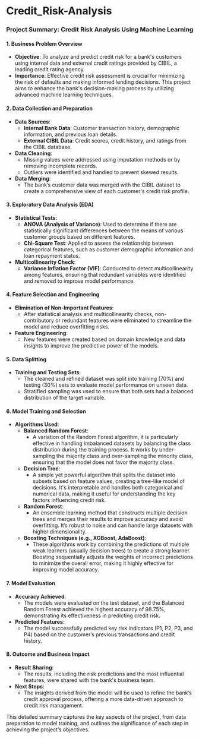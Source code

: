 # Credit_Risk-Analysis
### Project Summary: Credit Risk Analysis Using Machine Learning

#### 1. **Business Problem Overview**
   - **Objective**: To analyze and predict credit risk for a bank's customers using internal data and external credit ratings provided by CIBIL, a leading credit rating agency.
   - **Importance**: Effective credit risk assessment is crucial for minimizing the risk of defaults and making informed lending decisions. This project aims to enhance the bank's decision-making process by utilizing advanced machine learning techniques.

#### 2. **Data Collection and Preparation**
   - **Data Sources**: 
      - **Internal Bank Data**: Customer transaction history, demographic information, and previous loan details.
      - **External CIBIL Data**: Credit scores, credit history, and ratings from the CIBIL database.
   - **Data Cleaning**: 
      - Missing values were addressed using imputation methods or by removing incomplete records.
      - Outliers were identified and handled to prevent skewed results.
   - **Data Merging**: 
      - The bank’s customer data was merged with the CIBIL dataset to create a comprehensive view of each customer's credit risk profile.

#### 3. **Exploratory Data Analysis (EDA)**
   - **Statistical Tests**:
      - **ANOVA (Analysis of Variance)**: Used to determine if there are statistically significant differences between the means of various customer groups based on different features.
      - **Chi-Square Test**: Applied to assess the relationship between categorical features, such as customer demographic information and loan repayment status.
   - **Multicollinearity Check**:
      - **Variance Inflation Factor (VIF)**: Conducted to detect multicollinearity among features, ensuring that redundant variables were identified and removed to improve model performance.

#### 4. **Feature Selection and Engineering**
   - **Elimination of Non-Important Features**:
      - After statistical analysis and multicollinearity checks, non-contributory or redundant features were eliminated to streamline the model and reduce overfitting risks.
   - **Feature Engineering**:
      - New features were created based on domain knowledge and data insights to improve the predictive power of the models.

#### 5. **Data Splitting**
   - **Training and Testing Sets**:
      - The cleaned and refined dataset was split into training (70%) and testing (30%) sets to evaluate model performance on unseen data.
      - Stratified sampling was used to ensure that both sets had a balanced distribution of the target variable.

#### 6. **Model Training and Selection**
   - **Algorithms Used**:
      - **Balanced Random Forest**:
         - A variation of the Random Forest algorithm, it is particularly effective in handling imbalanced datasets by balancing the class distribution during the training process. It works by under-sampling the majority class and over-sampling the minority class, ensuring that the model does not favor the majority class.
      - **Decision Tree**:
         - A simple yet powerful algorithm that splits the dataset into subsets based on feature values, creating a tree-like model of decisions. It's interpretable and handles both categorical and numerical data, making it useful for understanding the key factors influencing credit risk.
      - **Random Forest**:
         - An ensemble learning method that constructs multiple decision trees and merges their results to improve accuracy and avoid overfitting. It’s robust to noise and can handle large datasets with higher dimensionality.
      - **Boosting Techniques (e.g., XGBoost, AdaBoost)**:
         - These algorithms work by combining the predictions of multiple weak learners (usually decision trees) to create a strong learner. Boosting sequentially adjusts the weights of incorrect predictions to minimize the overall error, making it highly effective for improving model accuracy.

#### 7. **Model Evaluation**
   - **Accuracy Achieved**: 
      - The models were evaluated on the test dataset, and the Balanced Random Forest achieved the highest accuracy of 98.75%, demonstrating its effectiveness in predicting credit risk.
   - **Predicted Features**:
      - The model successfully predicted key risk indicators (P1, P2, P3, and P4) based on the customer’s previous transactions and credit history.

#### 8. **Outcome and Business Impact**
   - **Result Sharing**:
      - The results, including the risk predictions and the most influential features, were shared with the bank's business team.
   - **Next Steps**:
      - The insights derived from the model will be used to refine the bank’s credit approval process, offering a more data-driven approach to credit risk management.

This detailed summary captures the key aspects of the project, from data preparation to model training, and outlines the significance of each step in achieving the project’s objectives.
